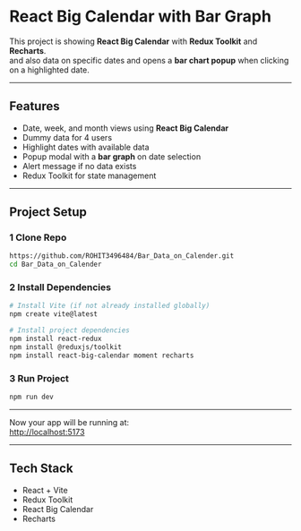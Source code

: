 # React Big Calendar with Bar Graph  

This project is showing **React Big Calendar**  with **Redux Toolkit** and **Recharts**.  
and also data on specific dates and opens a **bar chart popup** when clicking on a highlighted date.  

---

## Features  
-  Date, week, and month views using **React Big Calendar**  
-  Dummy data for 4 users  
-  Highlight dates with available data  
-  Popup modal with a **bar graph** on date selection  
-  Alert message if no data exists  
-  Redux Toolkit for state management  

---

##  Project Setup  

### 1 Clone Repo  
```bash
https://github.com/ROHIT3496484/Bar_Data_on_Calender.git
cd Bar_Data_on_Calender
```

### 2 Install Dependencies  
```bash
# Install Vite (if not already installed globally)
npm create vite@latest

# Install project dependencies
npm install react-redux 
npm install @reduxjs/toolkit 
npm install react-big-calendar moment recharts
```

### 3 Run Project  
```bash
npm run dev
```

---

 Now your app will be running at:  
 [http://localhost:5173](http://localhost:5173)  

---

##  Tech Stack  
-  React + Vite  
-  Redux Toolkit  
-  React Big Calendar  
-  Recharts  
